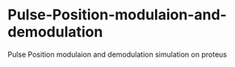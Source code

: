 # Pulse-Position-modulaion-and-demodulation
Pulse Position modulaion and demodulation simulation on proteus
